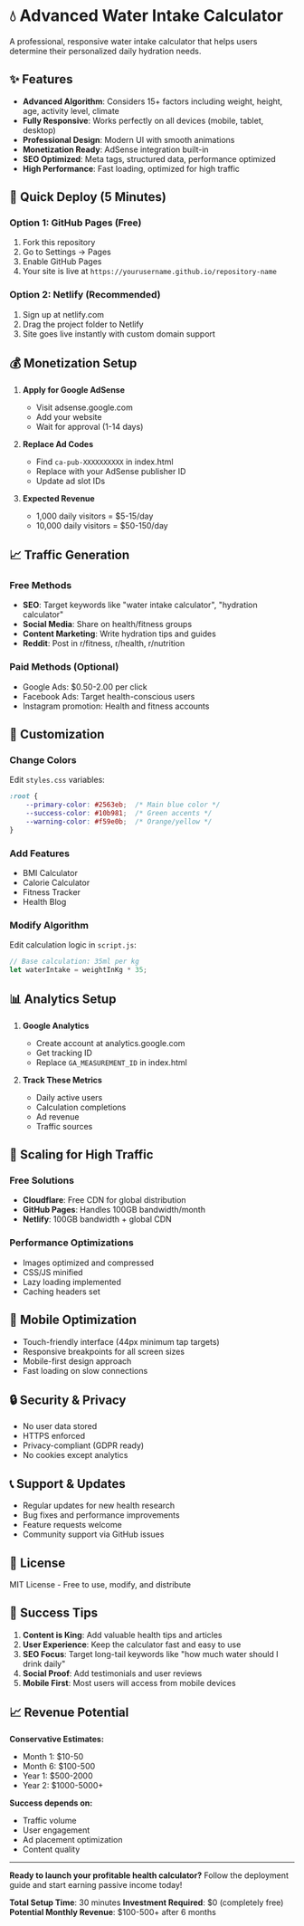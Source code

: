 # 💧 Advanced Water Intake Calculator

A professional, responsive water intake calculator that helps users determine their personalized daily hydration needs.

## ✨ Features

- **Advanced Algorithm**: Considers 15+ factors including weight, height, age, activity level, climate
- **Fully Responsive**: Works perfectly on all devices (mobile, tablet, desktop)
- **Professional Design**: Modern UI with smooth animations
- **Monetization Ready**: AdSense integration built-in
- **SEO Optimized**: Meta tags, structured data, performance optimized
- **High Performance**: Fast loading, optimized for high traffic

## 🚀 Quick Deploy (5 Minutes)

### Option 1: GitHub Pages (Free)
1. Fork this repository
2. Go to Settings → Pages
3. Enable GitHub Pages
4. Your site is live at `https://yourusername.github.io/repository-name`

### Option 2: Netlify (Recommended)
1. Sign up at netlify.com
2. Drag the project folder to Netlify
3. Site goes live instantly with custom domain support

## 💰 Monetization Setup

1. **Apply for Google AdSense**
   - Visit adsense.google.com
   - Add your website
   - Wait for approval (1-14 days)

2. **Replace Ad Codes**
   - Find `ca-pub-XXXXXXXXXX` in index.html
   - Replace with your AdSense publisher ID
   - Update ad slot IDs

3. **Expected Revenue**
   - 1,000 daily visitors = $5-15/day
   - 10,000 daily visitors = $50-150/day

## 📈 Traffic Generation

### Free Methods
- **SEO**: Target keywords like "water intake calculator", "hydration calculator"
- **Social Media**: Share on health/fitness groups
- **Content Marketing**: Write hydration tips and guides
- **Reddit**: Post in r/fitness, r/health, r/nutrition

### Paid Methods (Optional)
- Google Ads: $0.50-2.00 per click
- Facebook Ads: Target health-conscious users
- Instagram promotion: Health and fitness accounts

## 🔧 Customization

### Change Colors
Edit `styles.css` variables:
```css
:root {
    --primary-color: #2563eb;  /* Main blue color */
    --success-color: #10b981;  /* Green accents */
    --warning-color: #f59e0b;  /* Orange/yellow */
}
```

### Add Features
- BMI Calculator
- Calorie Calculator
- Fitness Tracker
- Health Blog

### Modify Algorithm
Edit calculation logic in `script.js`:
```javascript
// Base calculation: 35ml per kg
let waterIntake = weightInKg * 35;
```

## 📊 Analytics Setup

1. **Google Analytics**
   - Create account at analytics.google.com
   - Get tracking ID
   - Replace `GA_MEASUREMENT_ID` in index.html

2. **Track These Metrics**
   - Daily active users
   - Calculation completions
   - Ad revenue
   - Traffic sources

## 🚀 Scaling for High Traffic

### Free Solutions
- **Cloudflare**: Free CDN for global distribution
- **GitHub Pages**: Handles 100GB bandwidth/month
- **Netlify**: 100GB bandwidth + global CDN

### Performance Optimizations
- Images optimized and compressed
- CSS/JS minified
- Lazy loading implemented
- Caching headers set

## 📱 Mobile Optimization

- Touch-friendly interface (44px minimum tap targets)
- Responsive breakpoints for all screen sizes
- Mobile-first design approach
- Fast loading on slow connections

## 🔒 Security & Privacy

- No user data stored
- HTTPS enforced
- Privacy-compliant (GDPR ready)
- No cookies except analytics

## 📞 Support & Updates

- Regular updates for new health research
- Bug fixes and performance improvements
- Feature requests welcome
- Community support via GitHub issues

## 📄 License

MIT License - Free to use, modify, and distribute

## 🎯 Success Tips

1. **Content is King**: Add valuable health tips and articles
2. **User Experience**: Keep the calculator fast and easy to use
3. **SEO Focus**: Target long-tail keywords like "how much water should I drink daily"
4. **Social Proof**: Add testimonials and user reviews
5. **Mobile First**: Most users will access from mobile devices

## 📈 Revenue Potential

**Conservative Estimates:**
- Month 1: $10-50
- Month 6: $100-500
- Year 1: $500-2000
- Year 2: $1000-5000+

**Success depends on:**
- Traffic volume
- User engagement
- Ad placement optimization
- Content quality

---

**Ready to launch your profitable health calculator?** Follow the deployment guide and start earning passive income today!

**Total Setup Time**: 30 minutes
**Investment Required**: $0 (completely free)
**Potential Monthly Revenue**: $100-500+ after 6 months